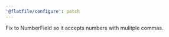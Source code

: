 ```yaml
---
'@flatfile/configure': patch
---
```


Fix to NumberField so it accepts numbers with mulitple commas.
